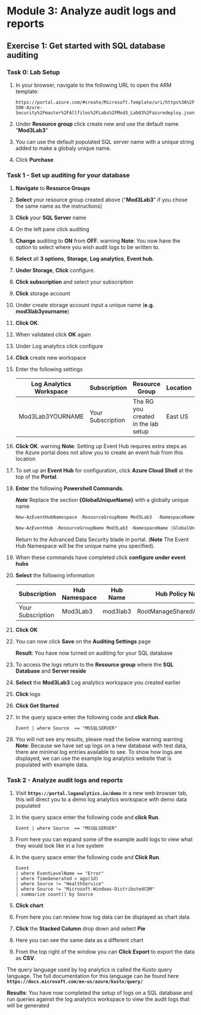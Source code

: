 

# Module 3: Analyze audit logs and reports

## Exercise 1: Get started with SQL database auditing

### Task 0: Lab Setup

1.  In your browser, navigate to the following URL to open the ARM template:

    ```cli
    https://portal.azure.com/#create/Microsoft.Template/uri/https%3A%2F%2Fraw.githubusercontent.com%2FMicrosoftLearning%2FAZ-500-Azure-Security%2Fmaster%2FAllfiles%2FLabs%2FMod3_Lab03%2Fazuredeploy.json
    ```

1.  Under **Resource group** click create new and use the default name "**Mod3Lab3**"

1.  You can use the default populated SQL server name with a unique string added to make a globaly unique name.

1.  Click **Purchase** 

### Task 1 - Set up auditing for your database

1.  **Navigate** to **Resource Groups**

1.  **Select** your resource group created above ("**Mod3Lab3**" if you chose the same name as the instructions)

1.  **Click** your **SQL Server** name

1.  On the left pane click auditing

1.  **Change** auditing to **ON** from **OFF**.
warning
**Note**: You now have the option to select where you wish audit logs to be written to.


1.  **Select** all **3 options**, **Storage**, **Log analytics**, **Event hub**.

1.  **Under Storage**, **Click** configure.

1.  **Click subscription** and select your subscription

1.  **Click** storage account

1.  Under create storage account input a unique name (**e.g. mod3lab3yourname**)

1.  **Click OK**.

1.  When validated click **OK** again

1.  Under Log analytics click configure

1.  **Click** create new workspace

1.  Enter the following settings

     |Log Analytics Workspace|Subscription|Resource Group | Location| Pricing   Tier|
     |-----------------------|------------|---------------|---------|   -------------
     |Mod3Lab3YOURNAME|Your Subscription|The RG you created in the lab setup|   East US | Per GB (2018)|

1.  **Click OK**.
warning
**Note**: Setting up Event Hub requires extra steps as the Azure portal does not allow you to create an event hub from this location


1.  To set up an **Event Hub** for configuration, click **Azure Cloud Shell** at the top of the **Portal**.

1.  **Enter** the following **Powershell Commands**.

    ***Note*** Replace the section **{GlobalUniqueName}** with a globally unique name

    ```powershell
    New-AzEventHubNamespace -ResourceGroupName Mod3Lab3  -NamespaceName {GlobalUniqueName} -Location eastus
    ```

    ```powershell
    New-AzEventHub -ResourceGroupName Mod3Lab3 -NamespaceName {GlobalUniqueName}  -EventHubName Mod3Lab3 -MessageRetentionInDays 3
    ```

    Return to the Advanced Data Security blade in portal. (**Note** The Event Hub Namespace will be the unique name you specified).

1.  When these commands have completed click **configure under event hubs**

1.  **Select** the following information

     | Subscription|Hub Namespace|Hub Name| Hub Policy Name|
     |-------------|-------------|--------|----------------|
     |Your Subscription| Mod3Lab3|mod3lab3|RootManageSharedAccessKey|


1.  **Click OK**

1.  You can now click **Save** on the **Auditing Settings** page

    **Result**: You have now turned on auditing for your SQL database


1.  To access the logs return to the **Resource group** where the **SQL Database** and **Server reside**

1.  **Select** the **Mod3Lab3** Log analytics workspace you created earlier

1.  **Click** logs

1.  **Click Get Started**

2.  In the query space enter the following code and **click Run**.

    ```cli
    Event | where Source  == "MSSQLSERVER" 
    ```

3.  You will not see any results, please read the below warning
warning
**Note**: Because we have set up logs on a new database with test data, there are minimal log entries available to see. To show how logs are displayed, we can use the example log analytics website that is populated with example data.


### Task 2 - Analyze audit logs and reports

1.  Visit **`https://portal.loganalytics.io/demo`** in a new web browser tab, this will direct you to a demo log analytics workspace with demo data populated

1.  In the query space enter the following code and **click Run**.

    ```cli
    Event | where Source  == "MSSQLSERVER" 
    ```

1.  From here you can expand some of the example audit logs to view what they would look like in a live system

1.  In the query space enter the following code and **Click Run**.

    ```cli
    Event 
    | where EventLevelName == "Error" 
    | where TimeGenerated > ago(1d) 
    | where Source != "HealthService" 
    | where Source != "Microsoft-Windows-DistributedCOM" 
    | summarize count() by Source
    ```

1.  **Click chart**

1.  From here you can review how log data can be displayed as chart data

1.  **Click** the **Stacked Column** drop down and select **Pie**

1.  Here you can see the same data as a different chart

1.  From the top right of the window you can **Click Export** to export the data as **CSV**.

 The query language used by log analytics is called the Kusto query language. The full documentation for this language can be found here **`https://docs.microsoft.com/en-us/azure/kusto/query/`**



**Results**: You have now completed the setup of logs on a SQL database and run queries against the log analytics workspace to view the audit logs that will be generated


